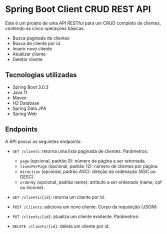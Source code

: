 # Spring Boot Client CRUD REST API

Este é um projeto de uma API RESTful para um CRUD completo de clientes, contendo as cinco operações básicas:

* Busca paginada de clientes
* Busca de cliente por id
* Inserir novo cliente
* Atualizar cliente
* Deletar cliente

## Tecnologias utilizadas

* Spring Boot 3.0.3
* Java 11
* Maven
* H2 Database
* Spring Data JPA
* Spring Web

## Endpoints

A API possui os seguintes endpoints:

* `GET /clients`: retorna uma lista paginada de clientes.
  Parâmetros:
  - `page` (opcional, padrão 0): número da página a ser retornada.
  - `linesPerPage` (opcional, padrão 12): número de clientes por página.
  - `direction` (opcional, padrão ASC): direção da ordenação (ASC ou DESC).
  - `orderBy` (opcional, padrão name): atributo a ser ordenado (name, cpf ou income).
  
* `GET /clients/{id}`: retorna um cliente por id.

* `POST /clients`: adiciona um novo cliente.
  Corpo da requisição (JSON):

* `PUT /clients/{id}`: atualiza um cliente existente.
Parâmetros:

* `DELETE /clients/{id}`: deleta um cliente por id.

